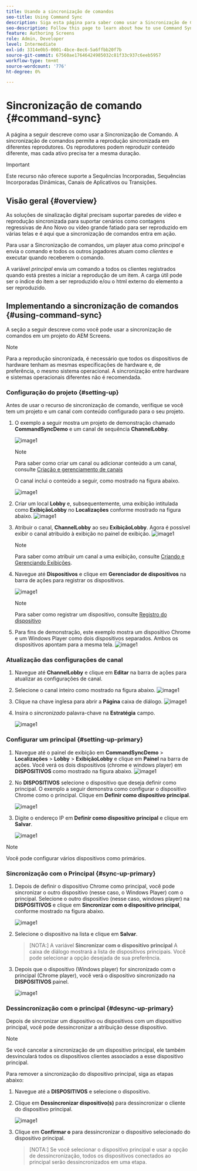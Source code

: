 ```yaml
---
title: Usando a sincronização de comandos
seo-title: Using Command Sync
description: Siga esta página para saber como usar a Sincronização de Comando.
seo-description: Follow this page to learn about how to use Command Sync.
feature: Authoring Screens
role: Admin, Developer
level: Intermediate
exl-id: 3314e0b5-0001-4bce-8ec6-5a6ffbb20f7b
source-git-commit: 67560ae17646424985032c81f33c937c6eeb5957
workflow-type: tm+mt
source-wordcount: '776'
ht-degree: 0%

---
```


# Sincronização de comando {#command-sync}

A página a seguir descreve como usar a Sincronização de Comando. A sincronização de comandos permite a reprodução sincronizada em diferentes reprodutores. Os reprodutores podem reproduzir conteúdo diferente, mas cada ativo precisa ter a mesma duração.

>[!IMPORTANT]
>
>Este recurso não oferece suporte a Sequências Incorporadas, Sequências Incorporadas Dinâmicas, Canais de Aplicativos ou Transições.

## Visão geral {#overview}

As soluções de sinalização digital precisam suportar paredes de vídeo e reprodução sincronizada para suportar cenários como contagens regressivas de Ano Novo ou vídeo grande fatiado para ser reproduzido em várias telas e é aqui que a sincronização de comandos entra em ação.

Para usar a Sincronização de comandos, um player atua como *principal* e envia o comando e todos os outros jogadores atuam como *clientes* e executar quando receberem o comando.

A variável *principal* envia um comando a todos os clientes registrados quando está prestes a iniciar a reprodução de um item. A carga útil pode ser o índice do item a ser reproduzido e/ou o html externo do elemento a ser reproduzido.

## Implementando a sincronização de comandos {#using-command-sync}

A seção a seguir descreve como você pode usar a sincronização de comandos em um projeto do AEM Screens.

>[!NOTE]
>
>Para a reprodução sincronizada, é necessário que todos os dispositivos de hardware tenham as mesmas especificações de hardware e, de preferência, o mesmo sistema operacional. A sincronização entre hardware e sistemas operacionais diferentes não é recomendada.

### Configuração do projeto {#setting-up}

Antes de usar o recurso de sincronização de comando, verifique se você tem um projeto e um canal com conteúdo configurado para o seu projeto.

1. O exemplo a seguir mostra um projeto de demonstração chamado **CommandSyncDemo** e um canal de sequência **ChannelLobby**.

   ![image1](assets/command-sync/command-sync1-1.png)

   >[!NOTE]
   >
   >Para saber como criar um canal ou adicionar conteúdo a um canal, consulte [Criação e gerenciamento de canais](/help/user-guide/managing-channels.md)

   O canal inclui o conteúdo a seguir, como mostrado na figura abaixo.

   ![image1](assets/command-sync/command-sync2-1.png)

1. Criar um local **Lobby** e, subsequentemente, uma exibição intitulada como **ExibiçãoLobby** no **Localizações** conforme mostrado na figura abaixo.
   ![image1](assets/command-sync/command-sync3-1.png)

1. Atribuir o canal, **ChannelLobby** ao seu **ExibiçãoLobby**. Agora é possível exibir o canal atribuído à exibição no painel de exibição.
   ![image1](assets/command-sync/command-sync4-1.png)

   >[!NOTE]
   >
   >Para saber como atribuir um canal a uma exibição, consulte [Criando e Gerenciando Exibições](/help/user-guide/managing-displays.md).

1. Navegue até **Dispositivos** e clique em **Gerenciador de dispositivos** na barra de ações para registrar os dispositivos.

   ![image1](assets/command-sync5.png)

   >[!NOTE]
   >
   >Para saber como registrar um dispositivo, consulte [Registro do dispositivo](/help/user-guide/device-registration.md)

1. Para fins de demonstração, este exemplo mostra um dispositivo Chrome e um Windows Player como dois dispositivos separados. Ambos os dispositivos apontam para a mesma tela.
   ![image1](assets/command-sync6.png)

### Atualização das configurações de canal

1. Navegue até **ChannelLobby** e clique em **Editar** na barra de ações para atualizar as configurações de canal.

1. Selecione o canal inteiro como mostrado na figura abaixo.
   ![image1](assets/command-sync/command-sync7-1.png)

1. Clique na chave inglesa para abrir a **Página** caixa de diálogo.
   ![image1](assets/command-sync/command-sync8-1.png)

1. Insira o *sincronizado* palavra-chave na **Estratégia** campo.

   ![image1](assets/command-sync/command-sync9-1.png)


### Configurar um principal {#setting-up-primary}

1. Navegue até o painel de exibição em **CommandSyncDemo** > **Localizações**  > **Lobby** > **ExibiçãoLobby** e clique em **Painel** na barra de ações.
Você verá os dois dispositivos (chrome e windows player) em **DISPOSITIVOS** como mostrado na figura abaixo.
   ![image1](assets/command-sync/command-sync10-1.png)

1. No **DISPOSITIVOS** selecione o dispositivo que deseja definir como principal. O exemplo a seguir demonstra como configurar o dispositivo Chrome como o principal. Clique em **Definir como dispositivo principal**.

   ![image1](assets/command-sync/command-sync11-1.png)

1. Digite o endereço IP em **Definir como dispositivo principal** e clique em **Salvar**.

   ![image1](assets/command-sync/command-sync12-1.png)

>[!NOTE]
>
>Você pode configurar vários dispositivos como primários.

### Sincronização com o Principal {#sync-up-primary}

1. Depois de definir o dispositivo Chrome como principal, você pode sincronizar o outro dispositivo (nesse caso, o Windows Player) com o principal.
Selecione o outro dispositivo (nesse caso, windows player) na **DISPOSITIVOS** e clique em **Sincronizar com o dispositivo principal**, conforme mostrado na figura abaixo.

   ![image1](assets/command-sync/command-sync13-1.png)

1. Selecione o dispositivo na lista e clique em **Salvar**.

   >[NOTA:]
   > A variável **Sincronizar com o dispositivo principal** A caixa de diálogo mostrará a lista de dispositivos principais. Você pode selecionar a opção desejada de sua preferência.

1. Depois que o dispositivo (Windows player) for sincronizado com o principal (Chrome player), você verá o dispositivo sincronizado na **DISPOSITIVOS** painel.

   ![image1](assets/command-sync/command-sync14-1.png)

### Dessincronização com o principal {#desync-up-primary}

Depois de sincronizar um dispositivo ou dispositivos com um dispositivo principal, você pode dessincronizar a atribuição desse dispositivo.

>[!NOTE]
>
>Se você cancelar a sincronização de um dispositivo principal, ele também desvinculará todos os dispositivos clientes associados a esse dispositivo principal.

Para remover a sincronização do dispositivo principal, siga as etapas abaixo:

1. Navegue até a **DISPOSITIVOS** e selecione o dispositivo.

1. Clique em **Dessincronizar dispositivo(s)** para dessincronizar o cliente do dispositivo principal.

   ![image1](assets/command-sync/command-sync15-1.png)

1. Clique em **Confirmar o** para dessincronizar o dispositivo selecionado do dispositivo principal.

   >[NOTA:]
   > Se você selecionar o dispositivo principal e usar a opção de dessincronização, todos os dispositivos conectados ao principal serão dessincronizados em uma etapa.
